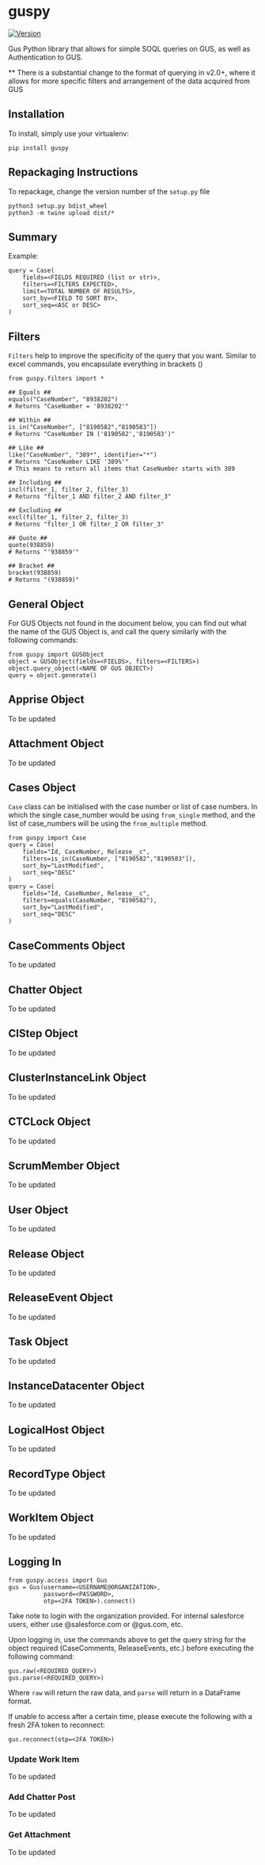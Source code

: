 # guspy
[![Version](https://img.shields.io/badge/version-v2.13-blue)](https://git.soma.salesforce.com/cherdon-liew/Taskmaster)

Gus Python library that allows for simple SOQL queries on GUS, as well as Authentication to GUS.


** There is a substantial change to the format of querying in v2.0+, where it allows for more specific filters and arrangement of the data acquired from GUS

## Installation
To install, simply use your virtualenv:

```
pip install guspy
```

## Repackaging Instructions
To repackage, change the version number of the `setup.py` file
```
python3 setup.py bdist_wheel
python3 -m twine upload dist/*
```


## Summary

Example:
```
query = Case(
    fields=<FIELDS REQUIRED (list or str)>,
    filters=<FILTERS EXPECTED>,
    limit=<TOTAL NUMBER OF RESULTS>,
    sort_by=<FIELD TO SORT BY>,
    sort_seq=<ASC or DESC>
)
```

**Filters**
-------------
`Filters` help to improve the specificity of the query that you want. Similar to excel commands, you encapsulate everything in brackets ()
```
from guspy.filters import *

## Equals ##
equals("CaseNumber", "8938202")
# Returns "CaseNumber = '8938202'"

## Within ##
is_in("CaseNumber", ["8190582","8190583"])
# Returns "CaseNumber IN ('8190582','8190583')"

## Like ##
like("CaseNumber", "389*", identifier="*")
# Returns "CaseNumber LIKE '389%'"
# This means to return all items that CaseNumber starts with 389

## Including ##
incl(filter_1, filter_2, filter_3)
# Returns "filter_1 AND filter_2 AND filter_3"

## Excluding ##
excl(filter_1, filter_2, filter_3)
# Returns "filter_1 OR filter_2 OR filter_3"

## Quote ##
quote(938859)
# Returns "'938859'"

## Bracket ##
bracket(938859)
# Returns "(938859)"
```

**General Object**
-------------
For GUS Objects not found in the document below, you can find out what the name of the GUS Object is, and call the query similarly with the following commands:
```
from guspy import GUSObject
object = GUSObject(fields=<FIELDS>, filters=<FILTERS>)
object.query_object(<NAME OF GUS OBJECT>)
query = object.generate()
```

**Apprise Object**
-------------
To be updated

**Attachment Object**
-------------
To be updated

**Cases Object**
-------------
`Case` class can be initialised with the case number or list of case numbers. In which the single case_number would be using `from_single` method, and the list of case_numbers will be using the `from_multiple` method.
```
from guspy import Case
query = Case(
    fields="Id, CaseNumber, Release__c",
    filters=is_in(CaseNumber, ["8190582","8190583"]),
    sort_by="LastModified",
    sort_seq="DESC"
)
query = Case(
    fields="Id, CaseNumber, Release__c",
    filters=equals(CaseNumber, "8190582"),
    sort_by="LastModified",
    sort_seq="DESC"
)
```

**CaseComments Object**
-------------
To be updated

**Chatter Object**
-------------
To be updated

**CIStep Object**
-------------
To be updated

**ClusterInstanceLink Object**
-------------
To be updated

**CTCLock Object**
-------------
To be updated

**ScrumMember Object**
-------------
To be updated

**User Object**
-------------
To be updated

**Release Object**
-------------
To be updated

**ReleaseEvent Object**
-------------
To be updated

**Task Object**
-------------
To be updated

**InstanceDatacenter Object**
-------------
To be updated

**LogicalHost Object**
-------------
To be updated

**RecordType Object**
-------------
To be updated

**WorkItem Object**
-------------
To be updated

**Logging In**
-------------
```
from guspy.access import Gus
gus = Gus(username=<USERNAME@ORGANIZATION>,
          password=<PASSWORD>,
          otp=<2FA TOKEN>).connect()
```
Take note to login with the organization provided. For internal salesforce users, either use @salesforce.com or @gus.com, etc.

Upon logging in, use the commands above to get the query string for the object required (CaseComments, ReleaseEvents, etc.) before executing the following command:
```
gus.raw(<REQUIRED_QUERY>)
gus.parse(<REQUIRED_QUERY>)
```
Where `raw` will return the raw data, and `parse` will return in a DataFrame format.

If unable to access after a certain time, please execute the following with a fresh 2FA token to reconnect:
```
gus.reconnect(otp=<2FA TOKEN>)
```

### Update Work Item
To be updated

### Add Chatter Post
To be updated

### Get Attachment
To be updated